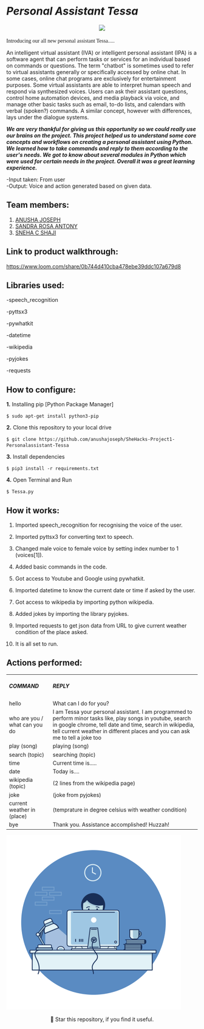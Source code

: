 # ***Personal Assistant Tessa***
<p align="center">
 <img width="600px" src="https://user-images.githubusercontent.com/84260242/134184077-fa68311c-65da-4391-b9e1-c642e8439771.png" />
</p>
<span style="font-family: 'Lucida Console';">Introducing our all new personal assistant Tessa.....</span>
<p>An intelligent virtual assistant (IVA) or intelligent personal assistant (IPA) is a software agent that can perform tasks or services for an individual based on commands or questions. The term "chatbot" is sometimes used to refer to virtual assistants generally or specifically accessed by online chat. In some cases, online chat programs are exclusively for entertainment purposes. Some virtual assistants are able to interpret human speech and respond via synthesized voices. Users can ask their assistant questions, control home automation devices, and media playback via voice, and manage other basic tasks such as email, to-do lists, and calendars with verbal (spoken?) commands. A similar concept, however with differences, lays under the dialogue systems.</p>

 ***We are very thankful for giving us this opportunity so we could really use our brains on the project. This project helped us to understand some core concepts and workflows on creating a personal assistant using Python. We learned how to take commands and reply to them according to the user's needs. We got to know about several modules in Python which were used for certain needs in the project. Overall it was a great learning experience.***
 
-Input taken: From user
<br/>
-Output: Voice and action generated based on given data.

## Team members:
1. [ANUSHA JOSEPH](https://github.com/anushajoseph)
2. [SANDRA ROSA ANTONY](https://github.com/Sandra-Rosa)
3. [SNEHA C SHAJI](https://github.com/sneha2180)

## Link to product walkthrough:
 
 https://www.loom.com/share/0b744d410cba478ebe39ddc107a679d8
 
## Libraries used:
 
-speech_recognition

-pyttsx3

-pywhatkit

-datetime

-wikipedia

-pyjokes

-requests

## How to configure:
**1.** Installing pip [Python Package Manager]

```shell
$ sudo apt-get install python3-pip
```

**2.** Clone this repository to your local drive

```shell
$ git clone https://github.com/anushajoseph/SheHacks-Project1-Personalassistant-Tessa
```

**3.** Install dependencies

```shell
$ pip3 install -r requirements.txt
```

**4.** Open Terminal and Run 

```shell
$ Tessa.py
```

## How it works:
 
 1. Imported speech_recognition for recognising the voice of the user.
 
 2. Imported pyttsx3 for converting text to speech.
 
 3. Changed male voice to female voice by setting index number to 1 (voices[1]).
 
 4. Added basic commands in the code.
 
 5. Got access to Youtube and Google using pywhatkit.
 
 6. Imported datetime to know the current date or time if asked by the user.
 
 7. Got access to wikipedia by importing python wikipedia.
 
 8. Added jokes by importing the library pyjokes.
 
 9. Imported requests to get json data from URL to give current weather condition of the place asked.
 
 10. It is all set to run.
 
## Actions performed:
 
 <table>
<tr>
 <td><h5>COMMAND</h5></td>   
 <td><h5>REPLY</h5></td>
</tr>
<tr>
 <td>hello</td>		   
 <td>What can I do for you?</td>		
</tr>
<tr>
 <td>who are you / what can you do</td>		   
 <td>I am Tessa your personal assistant. I am programmed to perform minor tasks like, play songs in youtube, search in google chrome, tell date and time, search in wikipedia, tell current weather in different places and you can ask me to tell a joke too</td>
</tr>
<tr>
 <td>play (song)</td>		   
 <td>playing (song)</td>
</tr>
<tr>
 <td>search (topic)</td>		   
 <td>searching (topic)</td>
</tr>
<tr>
 <td>time</td>		   
 <td>Current time is.....</td>
</tr>
<tr>
 <td>date</td>		   
 <td>Today is....</td>
 </tr><tr>
 <td>wikipedia (topic)</td>		   
 <td>(2 lines from the wikipedia page)</td>
 </tr><tr>
 <td>joke</td>		   
 <td>(joke from pyjokes)</td>
 </tr>
 <tr>
 <td>current weather in (place)</td>		   
 <td>(temprature in degree celsius with weather condition)</td>
 </tr>
  <tr>
 <td>bye</td>		   
 <td>Thank you. Assistance accomplished! Huzzah!</td>
 </tr>
</table>

 ![gif](ef0936558e58d6bebf73fee2ae895fe3.gif)
 <p align="center">
 🌟 Star this repository, if you find it useful.
 </p>
